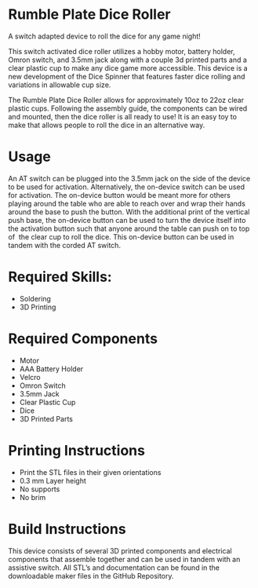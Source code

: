 # Rumble Plate Dice Roller
A switch adapted device to roll the dice for any game night!

This switch activated dice roller utilizes a hobby motor, battery holder, Omron switch, and 3.5mm jack along with a couple 3d printed parts and a clear plastic cup to make any dice game more accessible. This device is a new development of the Dice Spinner that features faster dice rolling and variations in allowable cup size.

The Rumble Plate Dice Roller allows for approximately 10oz to 22oz clear plastic cups. Following the assembly guide, the components can be wired and mounted, then the dice roller is all ready to use! It is an easy toy to make that allows people to roll the dice in an alternative way.

# Usage

An AT switch can be plugged into the 3.5mm jack on the side of the device to be used for activation. Alternatively, the on-device switch can be used for activation. The on-device button would be meant more for others playing around the table who are able to reach over and wrap their hands around the base to push the button. With the additional print of the vertical push base, the on-device button can be used to turn the device itself into the activation button such that anyone around the table can push on to top of  the clear cup to roll the dice. This on-device button can be used in tandem with the corded AT switch.

# Required Skills:

 - Soldering
 - 3D Printing

# Required Components

 - Motor
 - AAA Battery Holder
 - Velcro
 - Omron Switch
 - 3.5mm Jack
 - Clear Plastic Cup
 - Dice
 - 3D Printed Parts

# Printing Instructions

- Print the STL files in their given orientations
- 0.3 mm Layer height
- No supports
- No brim

# Build Instructions

This device consists of several 3D printed components and electrical components that assemble together and can be used in tandem with an assistive switch. All STL’s and documentation can be found in the downloadable maker files in the GitHub Repository.
